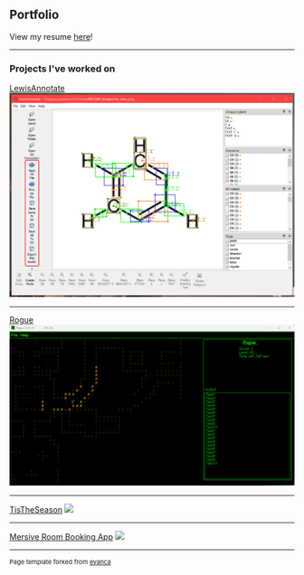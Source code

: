 ## Portfolio

View my resume [here](/pdf/Isaac-Macpherson-Jaynes-2023-Full.pdf)!

---

### Projects I've worked on

[LewisAnnotate](/LewisAnnotate)
<img src="images/loaded_s3.png?raw=true"/>

---

[Rogue](/Rogue)
<img src="images/rogue_1.png?raw=true"/>

---

[TisTheSeason](/TisTheSeason)
<img src="images/tis_the_season_prize.jpg?raw=true"/>

---

[Mersive Room Booking App](/MersiveRoomBooker)
<img src="images/dummy_thumbnail.jpg?raw=true"/>

---
<p style="font-size:11px">Page template forked from <a href="https://github.com/evanca/quick-portfolio">evanca</a></p>
<!-- Remove above link if you don't want to attibute -->
